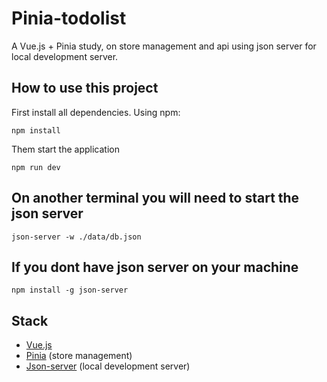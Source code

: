 # Pinia-todolist
A Vue.js + Pinia study, on store management and api using json server for local development server.

## How to use this project
First install all dependencies. Using npm:

```npm
npm install
```

Them start the application

```npm
npm run dev
```

## On another terminal you will need to start the json server

```npm
json-server -w ./data/db.json
```

## If you dont have json server on your machine

```npm
npm install -g json-server
```

## Stack

* [Vue.js](https://vuejs.org/)
* [Pinia](https://pinia.vuejs.org/) (store management)
* [Json-server](https://www.npmjs.com/package/json-server) (local development server)